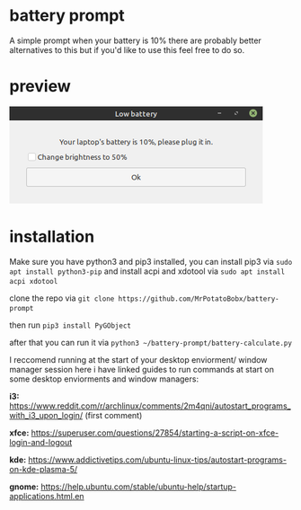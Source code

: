 # battery prompt
 A simple prompt when your battery is 10%
 there are probably better alternatives to this but if you'd like to use this feel free to do so.

# preview
![](example.png)

# installation

Make sure you have python3 and pip3 installed, you can install pip3  via `sudo apt install python3-pip` and install acpi and xdotool via `sudo apt install acpi xdotool`

clone the repo via `git clone https://github.com/MrPotatoBobx/battery-prompt`

then run `pip3 install PyGObject`

after that you can run it via `python3 ~/battery-prompt/battery-calculate.py`

I reccomend running at the start of your desktop enviorment/ window manager session here i have linked guides to run commands at start on some desktop enviorments and window managers:

**i3:** https://www.reddit.com/r/archlinux/comments/2m4qni/autostart_programs_with_i3_upon_login/ 
(first comment)

**xfce:** https://superuser.com/questions/27854/starting-a-script-on-xfce-login-and-logout

**kde:** https://www.addictivetips.com/ubuntu-linux-tips/autostart-programs-on-kde-plasma-5/

**gnome:** https://help.ubuntu.com/stable/ubuntu-help/startup-applications.html.en



